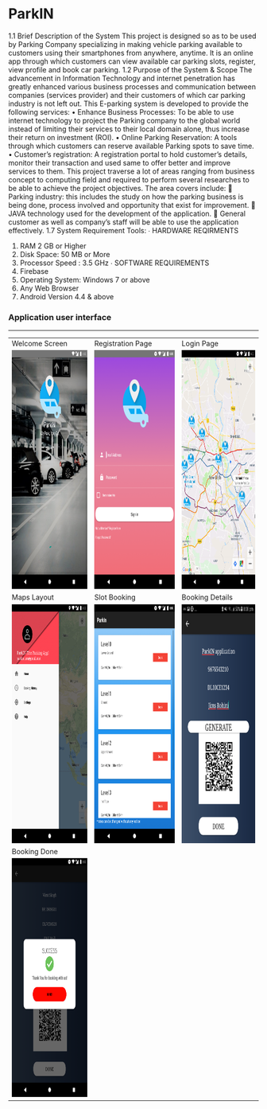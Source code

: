 # ParkIN
1.1 Brief Description of the System
This project is designed so as to be used by Parking Company specializing in making vehicle
parking available to customers using their smartphones from anywhere, anytime. It is an
online app through which customers can view available car parking slots, register, view
profile and book car parking.
1.2 Purpose of the System & Scope
The advancement in Information Technology and internet penetration has greatly enhanced
various business processes and communication between companies (services provider) and
their customers of which car parking industry is not left out. This E-parking system is
developed to provide the following services:
• Enhance Business Processes: To be able to use internet technology to project the Parking
company to the global world instead of limiting their services to their local domain alone,
thus increase their return on investment (ROI).
• Online Parking Reservation: A tools through which customers can reserve available
Parking spots to save time.
• Customer’s registration: A registration portal to hold customer’s details, monitor their
transaction and used same to offer better and improve services to them.
This project traverse a lot of areas ranging from business concept to computing field and
required to perform several researches to be able to achieve the project objectives.
The area covers include:
 Parking industry: this includes the study on how the parking business is being done,
process involved and opportunity that exist for improvement.
 JAVA technology used for the development of the application.
 General customer as well as company’s staff will be able to use the application
effectively.
1.7 System Requirement Tools: 
∙ HARDWARE REQIRMENTS  
1. RAM 2 GB or Higher  
2. Disk Space: 50 MB or More 
3. Processor Speed : 3.5 GHz 
∙ SOFTWARE REQUIREMENTS 
1. Firebase 
2. Operating System: Windows 7 or above 
3. Any Web Browser 
4. Android Version 4.4 & above


### Application user interface
****
<table>
  <tr>
    <td>Welcome Screen</td>
     <td>Registration Page</td>
     <td>Login Page</td>
  </tr>
  <tr>
    <td><img src="1.png" width=270 height=480></td>
    <td><img src="2.png" width=270 height=480></td>
    <td><img src="3.png" width=270 height=480></td>
  </tr>
  <tr>
     <td>Maps Layout</td>
     <td>Slot Booking</td>
     <td>Booking Details</td>
  </tr>
  <tr>
    <td><img src="4.png" width=270 height=480></td>
    <td><img src="5.png" width=270 height=480></td>
    <td><img src="6.png" width=270 height=480></td>
  </tr>
  <tr>
     <td>Booking Done</td>
    <tr>
  <td><img src="7.png" width=270 height=480></td>
  </tr>
 </table>
 
